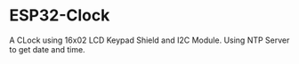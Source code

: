 # ESP32-Clock
A CLock using 16x02 LCD Keypad Shield and I2C Module. Using NTP Server to get date and time.
